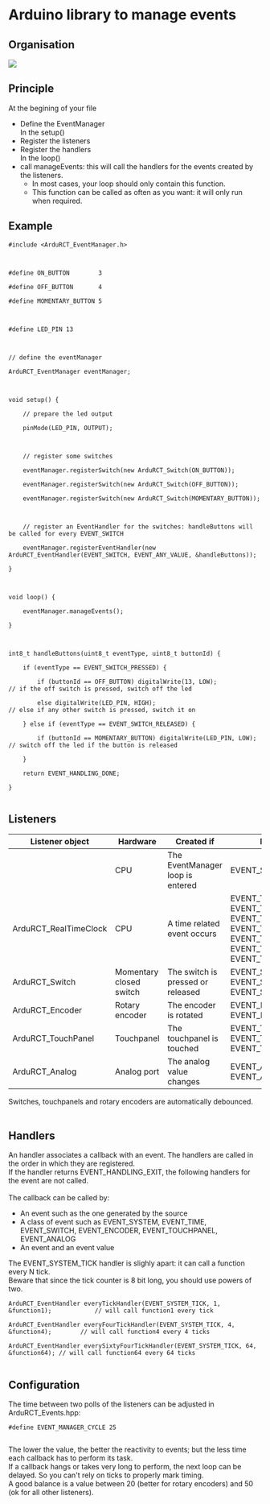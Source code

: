 # Arduino library to manage events #
## Organisation ##
<img src='http://ardurct.googlecode.com/svn/images/ArduRCT_EventManager.png'><br>
<h2>Principle</h2>
At the begining of your file<br>
<ul><li>Define the EventManager<br>
In the setup()<br>
</li><li>Register the listeners<br>
</li><li>Register the handlers<br>
In the loop()<br>
</li><li>call manageEvents: this will call the handlers for the events created by the listeners.<br>
<ul><li>In most cases, your loop should only contain this function.<br>
</li><li>This function can be called as often as you want: it will only run when required.</li></ul></li></ul>

<h2>Example</h2>
<pre><code>#include &lt;ArduRCT_EventManager.h&gt;<br>
<br>
#define ON_BUTTON        3<br>
#define OFF_BUTTON       4<br>
#define MOMENTARY_BUTTON 5<br>
<br>
#define LED_PIN 13<br>
<br>
// define the eventManager<br>
ArduRCT_EventManager eventManager;<br>
<br>
void setup() {<br>
    // prepare the led output<br>
    pinMode(LED_PIN, OUTPUT);<br>
<br>
    // register some switches<br>
    eventManager.registerSwitch(new ArduRCT_Switch(ON_BUTTON));<br>
    eventManager.registerSwitch(new ArduRCT_Switch(OFF_BUTTON));<br>
    eventManager.registerSwitch(new ArduRCT_Switch(MOMENTARY_BUTTON));<br>
    <br>
    // register an EventHandler for the switches: handleButtons will be called for every EVENT_SWITCH<br>
    eventManager.registerEventHandler(new ArduRCT_EventHandler(EVENT_SWITCH, EVENT_ANY_VALUE, &amp;handleButtons));<br>
}<br>
<br>
void loop() {<br>
    eventManager.manageEvents();<br>
}<br>
<br>
int8_t handleButtons(uint8_t eventType, uint8_t buttonId) {<br>
    if (eventType == EVENT_SWITCH_PRESSED) {<br>
        if (buttonId == OFF_BUTTON) digitalWrite(13, LOW);            // if the off switch is pressed, switch off the led<br>
        else digitalWrite(LED_PIN, HIGH);                             // else if any other switch is pressed, switch it on<br>
    } else if (eventType == EVENT_SWITCH_RELEASED) {<br>
        if (buttonId == MOMENTARY_BUTTON) digitalWrite(LED_PIN, LOW); // switch off the led if the button is released<br>
    }<br>
    return EVENT_HANDLING_DONE;<br>
}<br>
</code></pre>

<h2>Listeners</h2>
<table><thead><th>Listener object</th><th>Hardware</th><th>Created if</th><th>Events generated</th></thead><tbody>
<tr><td>  </td><td>CPU</td><td>The EventManager loop is entered</td><td>EVENT_SYSTEM_TICK</td></tr>
<tr><td>ArduRCT_RealTimeClock</td><td>CPU</td><td>A time related event occurs</td><td>EVENT_TIME_SECOND<br>EVENT_TIME_MINUTE<br>EVENT_TIME_HOUR<br>EVENT_TIME_DAY<br>EVENT_TIME_MONTH<br>EVENT_TIME_YEAR<br>EVENT_TIME_ALARM</td></tr>
<tr><td>ArduRCT_Switch</td><td>Momentary closed switch</td><td>The switch is pressed or released</td><td>EVENT_SWITCH_PRESSED<br>EVENT_SWITCH_RELEASED<br>EVENT_SWITCH_REPEATING</td></tr>
<tr><td>ArduRCT_Encoder</td><td>Rotary encoder</td><td>The encoder is rotated</td><td>EVENT_ENCODER_DECREASE<br>EVENT_ENCODER_INCREASE</td></tr>
<tr><td>ArduRCT_TouchPanel</td><td>Touchpanel</td><td>The touchpanel is touched</td><td>EVENT_TOUCHPANEL_PRESSED<br>EVENT_TOUCHPANEL_DRAGGED<br>EVENT_TOUCHPANEL_RELEASED</td></tr>
<tr><td>ArduRCT_Analog</td><td>Analog port</td><td>The analog value changes</td><td>EVENT_ANALOG_DECREASE<br>EVENT_ANALOG_INCREASE</td></tr></tbody></table>

Switches, touchpanels and rotary encoders are automatically debounced.<br>
<br>
<h2>Handlers</h2>
An handler associates a callback with an event. The handlers are called in the order in which they are registered.<br>
If the handler returns EVENT_HANDLING_EXIT, the following handlers for the event are not called.<br>
<br>
The callback can be called by:<br>
<ul><li>An event such as the one generated by the source<br>
</li><li>A class of event such as EVENT_SYSTEM, EVENT_TIME, EVENT_SWITCH, EVENT_ENCODER, EVENT_TOUCHPANEL, EVENT_ANALOG<br>
</li><li>An event and an event value</li></ul>

The EVENT_SYSTEM_TICK handler is slighly apart: it can call a function every N tick.<br>
Beware that since the tick counter is 8 bit long, you should use powers of two.<br>
<pre><code>ArduRCT_EventHandler everyTickHandler(EVENT_SYSTEM_TICK, 1, &amp;function1);            // will call function1 every tick<br>
ArduRCT_EventHandler everyFourTickHandler(EVENT_SYSTEM_TICK, 4, &amp;function4);        // will call function4 every 4 ticks<br>
ArduRCT_EventHandler everySixtyFourTickHandler(EVENT_SYSTEM_TICK, 64, &amp;function64); // will call function64 every 64 ticks<br>
</code></pre>

<h2>Configuration</h2>
The time between two polls of the listeners can be adjusted in ArduRCT_Events.hpp:<br>
<pre><code>#define EVENT_MANAGER_CYCLE 25<br>
</code></pre>
The lower the value, the better the reactivity to events; but the less time each callback has to perform its task.<br>
If a callback hangs or takes very long to perform, the next loop can be delayed. So you can't rely on ticks to properly mark timing.<br>
A good balance is a value between 20 (better for rotary encoders) and 50 (ok for all other listeners).<br>
